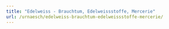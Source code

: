 ```yaml
---
title: "Edelweiss - Brauchtum, Edelweissstoffe, Mercerie"
url: /urnaesch/edelweiss-brauchtum-edelweissstoffe-mercerie/
---
```

